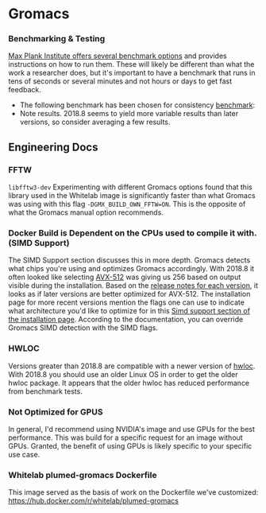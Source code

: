 # Gromacs

### Benchmarking & Testing

[Max Plank Institute offers several benchmark options](https://www.mpibpc.mpg.de/grubmueller/bench) and provides instructions on how to run them.
These will likely be different than what the work a researcher does, but it's important to have a benchmark that runs in 
tens of seconds or several minutes and not hours or days to get fast feedback. 

* The following benchmark has been chosen for consistency [benchmark](https://www.mpibpc.mpg.de/15615646/benchPEP.zip): 
* Note results. 2018.8 seems to yield more variable results than later versions, so consider averaging a few results.

## Engineering Docs


### FFTW

`libfftw3-dev` Experimenting with different Gromacs options found that this library used in the Whitelab image
is significantly faster than what Gromacs was using with this flag `-DGMX_BUILD_OWN_FFTW=ON`. This is the opposite
of what the Gromacs manual option recommends.

### Docker Build is Dependent on the CPUs used to compile it with.  (SIMD Support)

The SIMD Support section discusses this in more depth. Gromacs detects what chips you're using and optimizes Gromacs accordingly.
With 2018.8 it often looked like selecting [AVX-512](https://en.wikichip.org/wiki/x86/avx-512) was giving us 256 based on output visible during the installation. 
Based on the [release notes for each version](http://manual.gromacs.org/), it looks as if later
versions are better optimized for AVX-512. The installation page for more recent versions mention the flags one can use
to indicate what architecture you'd like to optimize for in this [Simd support section of the installation page](http://manual.gromacs.org/current/install-guide/index.html).
According to the documentation, you can override Gromacs SIMD detection with the SIMD flags.

### HWLOC

Versions greater than 2018.8 are compatible with a newer version of [hwloc](https://www.open-mpi.org/projects/hwloc/). 
With 2018.8 you should use an older Linux OS in order to get the older hwloc package. It appears that the older hwloc has reduced
performance from benchmark tests. 

### Not Optimized for GPUS

In general, I'd recommend using NVIDIA's image and use GPUs for the best performance. This was build for a specific request for an image
without GPUs. Granted, the benefit of using GPUs is likely specific to your specific use case.

### Whitelab plumed-gromacs Dockerfile

This image served as the basis of work on the Dockerfile we've customized:
https://hub.docker.com/r/whitelab/plumed-gromacs










